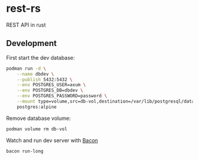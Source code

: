 # rest-rs
REST API in rust

## Development
First start the dev database:
```sh
podman run -d \
    --name dbdev \
    --publish 5432:5432 \
    --env POSTGRES_USER=axum \
    --env POSTGRES_DB=dbdev \
    --env POSTGRES_PASSWORD=password \
    --mount type=volume,src=db-vol,destination=/var/lib/postgresql/data,rw=true,relabel=private \
	postgres:alpine
```

Remove database volume:
```sh
podman volume rm db-vol
```

Watch and run dev server with [Bacon](https://dystroy.org/bacon/)
```sh
bacon run-long
```
